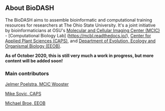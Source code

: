 
## About BioDASH

The BioDASH aims to assemble bioinformatic and computational training resources for researchers at The Ohio State University. It's a joint initiative by bioinformaticians at OSU's [Molecular and Cellular Imaging Center (MCIC)](https://mcic.osu.edu/) - [Computational Biology Lab] (https://mcbl.readthedocs.io/), [Center for Applied Plant Sciences (CAPS)](https://caps.osu.edu/),
and [Department of Evolution, Ecology and Organismal Biology (EEOB)](https://eeob.osu.edu/).

**As of October 2020, this is still very much a work in progress, but more content will be added soon!**

### Main contributors

[Jelmer Poelstra, MCIC Wooster](/authors/admin/)

[Mike Sovic, CAPS](/authors/mike-sovic/)

[Michael Broe, EEOB](/authors/michael-broe/)



<br/> <br/> <br/> <br/>
